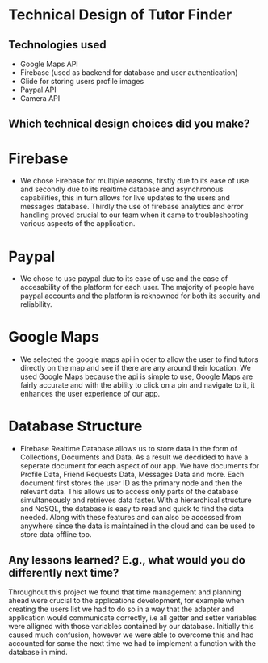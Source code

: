 # Technical Design of Tutor Finder

## Technologies used
* Google Maps API
* Firebase (used as backend for database and user authentication)
* Glide for storing users profile images
* Paypal API 
* Camera API

## Which technical design choices did you make?
# Firebase 
* We chose Firebase for multiple reasons, firstly due to its ease of use and secondly due to its realtime database and asynchronous 
capabilities, this in turn allows for live updates to the users and messages database. Thirdly the use of firebase analytics and error handling
proved crucial to our team when it came to troubleshooting various aspects of the application. 

# Paypal
* We chose to use paypal due to its ease of use and the ease of accesability of the platform for each user. The majority of people have
paypal accounts and the platform is reknowned for both its security and reliability. 

# Google Maps
* We selected the google maps api in oder to allow the user to find tutors directly on the map and see if there are any around their location. We used Google Maps because the api is simple to use, Google Maps are fairly accurate and with the ability to click on a pin and navigate to it, it enhances the user experience of our app. 

# Database Structure
* Firebase Realtime Database allows us to store data in the form of Collections, Documents and Data. As a result we decdided to have a seperate document for each aspect of our app. We have documents for Profile Data, Friend Requests Data, Messages Data and more. Each document first stores the user ID as the primary node and then the relevant data. This allows us to access only parts of the database simultaneously and retrieves data faster. With a hierarchical structure and NoSQL, the database is easy to read and quick to find the data needed. Along with these features and can also be accessed from anywhere since the data is maintained in the cloud and can be used to store data offline too.   

## Any lessons learned? E.g., what would you do differently next time?
Throughout this project we found that time management and planning ahead were crucial to the applications development,
for example when creating the users list we had to do so in a way that the adapter and application would communicate correctly,
i.e all getter and setter variables were alligned with those variables contained by our database. Initially this caused much confusion, however
we were able to overcome this and had accounted for same the next time we had to implement a function with the database in mind.
